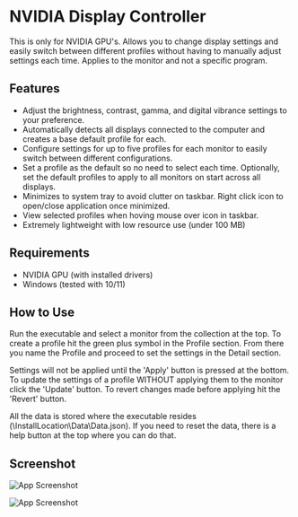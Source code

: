 
# NVIDIA Display Controller

This is only for NVIDIA GPU's. Allows you to change display settings and easily switch between different profiles without having to manually adjust settings each time. Applies to the monitor and not a specific program.






## Features

- Adjust the brightness, contrast, gamma, and digital vibrance settings to your preference.
- Automatically detects all displays connected to the computer and creates a base default profile for each.
- Configure settings for up to five profiles for each monitor to easily switch between different configurations.
- Set a profile as the default so no need to select each time. Optionally, set the default profiles to apply to all monitors on start across all displays.
- Minimizes to system tray to avoid clutter on taskbar. Right click icon to open/close application once minimized.
- View selected profiles when hoving mouse over icon in taskbar.
- Extremely lightweight with low resource use (under 100 MB)


## Requirements

- NVIDIA GPU (with installed drivers)
- Windows (tested with 10/11)


## How to Use

Run the executable and select a monitor from the collection at the top. To create a profile hit the green plus symbol in the Profile section. From there you name the Profile and proceed to set the settings in the Detail section. 

Settings will not be applied until the 'Apply' button is pressed at the bottom. To update the settings of a profile WITHOUT applying them to the monitor click the 'Update' button. To revert changes made before applying hit the 'Revert' button.

All the data is stored where the executable resides (\InstallLocation\Data\Data.json). If you need to reset the data, there is a help button at the top where you can do that.



## Screenshot

![App Screenshot](https://github.com/therealmariolaurianti/NvidiaDisplayController/assets/25336894/8be460e9-f572-498b-99fe-89fe6a8a722d/468x300?text=App+Screenshot+Here)

![App Screenshot](https://github.com/therealmariolaurianti/NvidiaDisplayController/assets/25336894/cc1304d0-23fb-452f-8c91-10f87f412800/468x300?text=App+Screenshot+Here)


